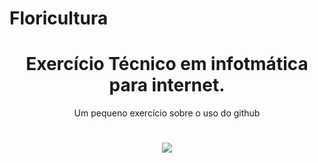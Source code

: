 # Floricultura
<h1 align="center"> Exercício Técnico em infotmática para internet. </h1>

<p align="center">Um pequeno exercício sobre o uso do github</p>
<h1 align="center">
  <img src="./https://github.com/Luisrenatou/floricultura/blob/main/desktop-frist%20(1).pdf" />
</h1>
